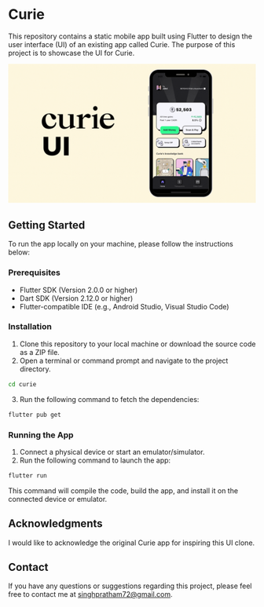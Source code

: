# Curie

This repository contains a static mobile app built using Flutter to design the user interface (UI) of an existing app called Curie. The purpose of this project is to showcase the UI for Curie.

![slide1](https://github.com/singhpratham72/curie/blob/664e980c29be20220f825ae32f1d990688385c1e/curie_ui.gif)

## Getting Started

To run the app locally on your machine, please follow the instructions below:

### Prerequisites

- Flutter SDK (Version 2.0.0 or higher)
- Dart SDK (Version 2.12.0 or higher)
- Flutter-compatible IDE (e.g., Android Studio, Visual Studio Code)

### Installation

1. Clone this repository to your local machine or download the source code as a ZIP file.
2. Open a terminal or command prompt and navigate to the project directory.

```bash
cd curie
```

3. Run the following command to fetch the dependencies:

```bash
flutter pub get
```

### Running the App

1. Connect a physical device or start an emulator/simulator.
2. Run the following command to launch the app:

```bash
flutter run
```

This command will compile the code, build the app, and install it on the connected device or emulator.

## Acknowledgments

I would like to acknowledge the original Curie app for inspiring this UI clone.

## Contact

If you have any questions or suggestions regarding this project, please feel free to contact me at [singhpratham72@gmail.com](mailto:singhpratham72@gmail.com).
